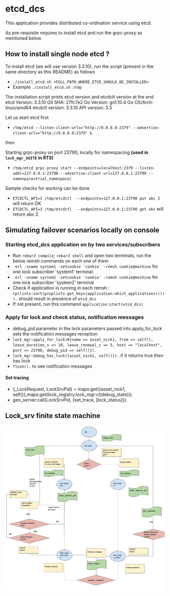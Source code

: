 # etcd_dcs

This application provides distributed co-ordination service using etcd.

As pre-requisite requires to install etcd and run the grpc-proxy as mentioned below

##    How to install single node etcd ?

To install etcd (we will use version 3.3.10), run the script (present in the same directory as this README) as follows
* `./install_etcd.sh <FULL_PATH_WHERE_ETCD_SHOULD_BE_INSTALLED>`
* Example `./install_etcd.sh /tmp`

The installation script prints etcd version and etcdctl version at the end  
etcd Version: 3.3.10
Git SHA: 27fc7e2
Go Version: go1.10.4
Go OS/Arch: linux/amd64
etcdctl version: 3.3.10
API version: 3.3

Let us start etcd first
* `/tmp/etcd --listen-client-urls="http://0.0.0.0:2379" --advertise-client-urls="http://0.0.0.0:2379" &`

then

Starting grpc-proxy on port 23790, locally for namespacing **(used in `lock_mgr_SUITE` in RTS)**

* `/tmp/etcd grpc-proxy start --endpoints=localhost:2379 --listen-addr=127.0.0.1:23790 --advertise-client-url=127.0.0.1:23790 --namespace=trial_namespace/`

Sample checks for working can be done

* `ETCDCTL_API=3 /tmp/etcdctl  --endpoints=127.0.0.1:23790 put abc 2`
will return
OK
* `ETCDCTL_API=3 /tmp/etcdctl  --endpoints=127.0.0.1:23790 get abc`
will return
abc
2

## Simulating failover scenarios locally on console

### Starting etcd_dcs application on by two services/subscribers
* Run `rebar3 compile`; `rebar3 shell` and open two terminals, run the below remsh commands on each one of them
* ` erl -sname system1 -setcookie 'cookie' -remsh cookie@machine` for one lock subscriber 'system1' terminal
* ` erl -sname system2 -setcookie 'cookie' -remsh cookie@machine` for one lock subscriber 'system2' terminal
* Check if application is running in each remsh : `rp(lists:sort(proplists:get_keys(application:which_applications()))).` should result in presence of `etcd_dcs`
* If not present, run this command `application:start(etcd_dcs)`

### Apply for lock and check status, notification messages
* debug_pid parameter in the lock parameters passed into apply_for_lock sets the notification messages reception
* `lock_mgr:apply_for_lock(#{name => asset_nick1, from => self(), lease_duration_s => 10, lease_renewal_s => 5, host => "localhost", port => 23790, debug_pid => self()}).`
* `lock_mgr:debug_has_lock({asset_nick1, self()}).` if it returns true then has lock
* `flush().` to see notification messages

#### Set tracing
* {_LockRequest, LockSrvPid} = maps:get({asset_nick1, self()},maps:get(lock_registry,lock_mgr:cl(debug_state))).
* gen_server:call(LockSrvPid, {set_trace, [lock_status]}).

## Lock_srv finite state machine
![lock_srv_fsm](./lock_srv_fsm.png)
